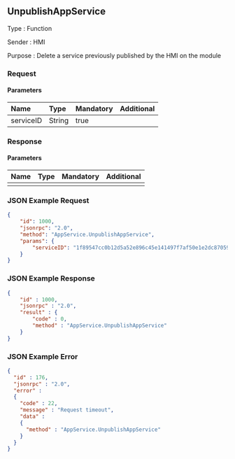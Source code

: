 ## UnpublishAppService

Type
: Function

Sender
: HMI

Purpose
: Delete a service previously published by the HMI on the module

### Request

#### Parameters

|Name|Type|Mandatory|Additional|
|:---|:---|:--------|:---------|
|serviceID|String|true||

### Response

#### Parameters

|Name|Type|Mandatory|Additional|
|:---|:---|:--------|:---------|
|||||

### JSON Example Request

```json
{
    "id": 1000,
    "jsonrpc": "2.0",
    "method": "AppService.UnpublishAppService",
    "params": {
        "serviceID": "1f89547cc0b12d5a52e896c45e141497f7af50e1e2dc8705914e75ef6fbeac03"
    }
}
```

### JSON Example Response

```json
{
    "id" : 1000,
    "jsonrpc" : "2.0",
    "result" : {
        "code" : 0,
        "method" : "AppService.UnpublishAppService"
    }
}
```

### JSON Example Error

```json
{
  "id" : 176,
  "jsonrpc" : "2.0",
  "error" :
  {
    "code" : 22,
    "message" : "Request timeout",
    "data" :
    {
      "method" : "AppService.UnpublishAppService"
    }
  }
}
```